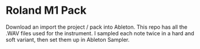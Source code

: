 
# Roland M1 Pack

Download an import the project / pack into Ableton.
This repo has all the .WAV files used for the instrument.
I sampled each note twice in a hard and soft variant, then set them up in Ableton Sampler.
